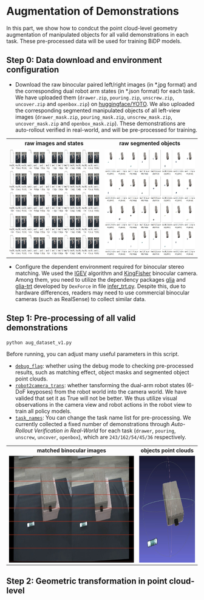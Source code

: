 # Augmentation of Demonstrations
In this part, we show how to condcut the point cloud-level geometry augmentation of manipulated objects for all valid demonstrations in each task. These pre-processed data will be used for training BiDP models.

## Step 0: Data download and environment configuration

* Download the raw binocular paired left/right images (in *.jpg format) and the corresponding dual robot arm states (in *.json format) for each task. We have uploaded them (`drawer.zip`, `pouring.zip`, `unscrew.zip`, `uncover.zip` and `openbox.zip`) on [huggingface/YOTO](https://huggingface.co/HoyerChou/YOTO/tree/main). We also uploaded the corresponding segmented manipulated objects of all left-view images (`drawer_mask.zip`, `pouring_mask.zip`, `unscrew_mask.zip`, `uncover_mask.zip` and `openbox_mask.zip`). These demonstrations are auto-rollout verified in real-world, and will be pre-processed for training.

<table>
  <tr>
    <th> raw images and states </th>
    <th> raw segmented objects </th>
  </tr>
  <tr>
    <td><img src="./materials/raw_images_states.jpg" height="280"></td>
    <td><img src="./materials/raw_segmented_objs.jpg" height="280"></td> 
  </tr>
</table>

* Configure the dependent environment required for binocular stereo matching. We used the [IGEV](https://github.com/gangweiX/IGEV) algorithm and [KingFisher](https://dexforce-3dvision.com/productinfo/1022811.html) binocular camera. Among them, you need to utilize the dependency packages [glia](http://rjyfb:123456@69.235.177.182:10801/simple/glia/) and [glia-trt](http://rjyfb:123456@69.235.177.182:10801/simple/glia-trt/) developed by `DexForce` in file [infer_trt.py](https://github.com/hnuzhy/YOTO/blob/main/AugDemos/infer_trt.py#L12). Despite this, due to hardware differences, readers may need to use commercial binocular cameras (such as RealSense) to collect similar data.

## Step 1: Pre-processing of all valid demonstrations
```
python aug_dataset_v1.py
```
Before running, you can adjust many useful parameters in this script.
* [`debug_flag`](https://github.com/hnuzhy/YOTO/blob/main/AugDemos/aug_dataset_v1.py#L216): whether using the debug mode to checking pre-processed results, such as matching effect, object masks and segmented object point clouds.
* [`robot2camera_trans`](https://github.com/hnuzhy/YOTO/blob/main/AugDemos/aug_dataset_v1.py#L217): whether tansforming the dual-arm robot states (6-DoF keyposes) from the robot world into the camera world. We have valided that set it as True will not be better. We thus utilize visual observations in the camera view and robot actions in the robot view to train all policy models.
* [`task_names`](https://github.com/hnuzhy/YOTO/blob/main/AugDemos/aug_dataset_v1.py#L219): You can change the task name list for pre-processing. We currently collected a fixed number of demonstrations through *Auto-Rollout Verification in Real-World* for each task (`drawer`, `pouring`, `unscrew`, `uncover`, `openbox`), which are `243/162/54/45/36` respectively.

<table>
  <tr>
    <th> matched binocular images </th>
    <th> objects point clouds </th>
  </tr>
  <tr>
    <td><img src="./materials/paired_raw_images.jpg" height="280"></td>
    <td><img src="./materials/objects_point_clouds.jpg" height="280"></td> 
  </tr>
</table>


## Step 2: Geometric transformation in point cloud-level
